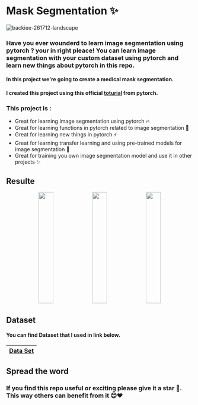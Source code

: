 # Mask Segmentation ✨



![backiee-261712-landscape](https://github.com/0nE01/Image-Segmentation-with-pytorch/assets/127254729/a4c0719b-c9fe-40d9-b6a2-111dd55e3ae4)



### Have you ever wounderd to learn image segmentation using pytorch ? your in right pleace! You can learn image segmentation with your custom dataset using pytorch and learn new things about pytorch in this repo. 
#### In this project we're going to create a medical mask segmentation.
#### I created this project using this official [toturial](https://pytorch.org/tutorials/intermediate/torchvision_tutorial.html) from pytorch.

### This project is  :
* Great for learning Image segmentation using pytorch 🔥
* Great for learning functions in pytorch related to image segmentation 💪
* Great for learning new things in pytorch ⚡
* Great for learning transfer learning and using pre-trained models for image segmentation 🤖
* Great for training you own image segmentation model and use it in other projects ✨

Resulte
----




<p align="center" width="100%">
   <img src="https://github.com/0nE01/Mask-Segmentation/assets/127254729/08aea9bd-cbe8-453c-9d0d-7a41afc26c4b" width="28%" height="300">
  <img src="https://github.com/0nE01/Mask-Segmentation/assets/127254729/bccb6a08-8bf3-4719-97f5-70163157723a"  width="28%" height="300">
  <img src="https://github.com/0nE01/Mask-Segmentation/assets/127254729/676cdc36-50a6-40e1-807b-ef48c6b1e8ed"  width="28%" height="300">
</p>

Dataset
------
#### You can find Dataset that I used in link below.
| [Data Set](https://www.kaggle.com/datasets/perke986/face-mask-segmentation-dataset) |
| ------------- | 

## Spread the word
### If you find this repo useful or exciting please give it a star 🎇. This way others can benefit from it 😊❤
